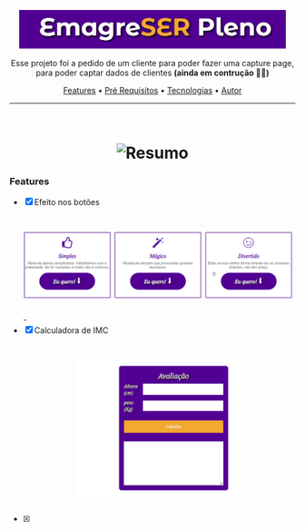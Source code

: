 <p align="center"> <img width="470" src="./assets/tittle.png" alt="titulo"> </p>
<p align="center"> Esse projeto foi a pedido de um cliente para poder fazer uma capture page, para poder captar dados de clientes <b>(ainda em contrução 🚧🚧)</b></p>

<p align="center">
 <a href="#features">Features</a> •
 <a href="#pré-requisitos">Pré Requisitos</a> •
 <a href="#tecnologias">Tecnologias</a> •
 <a href="#autor">Autor</a>
</p>

---

<br>

<h1 align="center">

  <img alt="Resumo" title="Resumo" src="./assets/Resumo.gif" width="470" />

</h1>

### Features

- [x] Efeito nos botões <h1 align="center"> <img alt="botoes" title="botoes" src="./assets/botoes.gif"></h1>- 
- [x] Calculadora de IMC <h1 align="center"> <img alt="calculadora" title="calculadora" src="./assets/calculadoras.gif" height="250"></h1>
- [x] 
